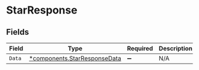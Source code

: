 # StarResponse


## Fields

| Field                                                                   | Type                                                                    | Required                                                                | Description                                                             |
| ----------------------------------------------------------------------- | ----------------------------------------------------------------------- | ----------------------------------------------------------------------- | ----------------------------------------------------------------------- |
| `Data`                                                                  | [*components.StarResponseData](../../models/shared/starresponsedata.md) | :heavy_minus_sign:                                                      | N/A                                                                     |